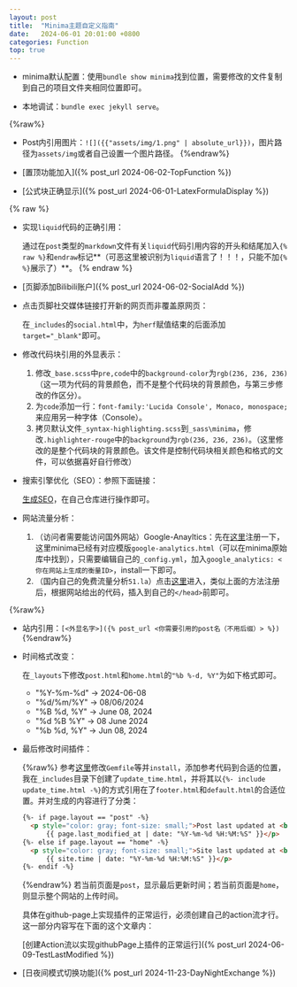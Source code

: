 ```yaml
---
layout: post
title:  "Minima主题自定义指南"
date:   2024-06-01 20:01:00 +0800
categories: Function
top: true
---
```


* minima默认配置：使用`bundle show minima`找到位置，需要修改的文件复制到自己的项目文件夹相同位置即可。

* 本地调试：`bundle exec jekyll serve`。

{%raw%}
* Post内引用图片：`![]({{"assets/img/1.png" | absolute_url}})`，图片路径为`assets/img`或者自己设置一个图片路径。
{%endraw%}

* [置顶功能加入]({% post_url 2024-06-02-TopFunction %})

* [公式块正确显示]({% post_url 2024-06-01-LatexFormulaDisplay %})

{% raw %}
* 实现`liquid`代码的正确引用：
  
  通过在`post`类型的`markdown`文件有关`liquid`代码引用内容的开头和结尾加入`{% raw %}`和`endraw`标记**（可恶这里被识别为`liquid`语言了！！！，只能不加`{% %}`展示了）**。
{% endraw %}

* [页脚添加Bilibili账户]({% post_url 2024-06-02-SocialAdd %})

* 点击页脚社交媒体链接打开新的网页而非覆盖原网页：
  
  在`_includes`的`social.html`中，为`herf`赋值结束的后面添加`target="_blank"`即可。

* 修改代码块引用的外显表示：
  1. 修改`_base.scss`中`pre,code`中的`background-color`为`rgb(236, 236, 236)`（这一项为代码的背景颜色，而不是整个代码块的背景颜色，与第三步修改的作区分）。
  2. 为`code`添加一行：`font-family:'Lucida Console', Monaco, monospace;`来应用另一种字体（Console）。
  3. 拷贝默认文件`_syntax-highlighting.scss`到`_sass\minima`，修改`.highlighter-rouge`中的`background`为`rgb(236, 236, 236)`。（这里修改的是整个代码块的背景颜色。该文件是控制代码块相关颜色和格式的文件，可以依据喜好自行修改）

* 搜索引擎优化（SEO）：参照下面链接：
  
  [生成SEO](https://github.com/jekyll/jekyll-seo-tag/blob/master/docs/installation.md)，在自己仓库进行操作即可。

* 网站流量分析：
  1. （访问者需要能访问国外网站）Google-Anayltics：先在[这里](https://analytics.google.com/analytics/web/?authuser=0#/provision/SignUp/)注册一下，这里minima已经有对应模版`google-analytics.html`（可以在minima原始库中找到），只需要编辑自己的`_config.yml`，加入`google_analytics: <你在网站上生成的衡量ID>`，install一下即可。
  2. （国内自己的免费流量分析`51.la`）点击[这里](51.la)进入，类似上面的方法注册后，根据网站给出的代码，插入到自己的`</head>`前即可。

{%raw%}
* 站内引用：`[<外显名字>]({% post_url <你需要引用的post名（不用后缀）> %})`
{%endraw%}

* 时间格式改变：
  
  在`_layouts`下修改`post.html`和`home.html`的`"%b %-d, %Y"`为如下格式即可。
  * "%Y-%m-%d" -> 2024-06-08
  * "%d/%m/%Y" -> 08/06/2024
  * "%B %d, %Y" -> June 08, 2024
  * "%d %B %Y" -> 08 June 2024
  * "%b %d, %Y" -> Jun 08, 2024

* 最后修改时间插件：
  
  {%raw%}
  参考[这里](https://github.com/gjtorikian/jekyll-last-modified-at)修改`Gemfile`等并`install`，添加参考代码到合适的位置，我在`_includes`目录下创建了`update_time.html`，并将其以`{%- include update_time.html -%}`的方式引用在了`footer.html`和`default.html`的合适位置。并对生成的内容进行了分类：
  ```html
  {%- if page.layout == "post" -%}
    <p style="color: gray; font-size: small;">Post last updated at <br> 
        {{ page.last_modified_at | date: "%Y-%m-%d %H:%M:%S" }}</p>
  {%- else if page.layout == "home" -%}
    <p style="color: gray; font-size: small;">Site last updated at <br> 
        {{ site.time | date: "%Y-%m-%d %H:%M:%S" }}</p>
  {%- endif -%}
  ```
  {%endraw%}
  若当前页面是`post`，显示最后更新时间；若当前页面是`home`，则显示整个网站的上传时间。

  具体在github-page上实现插件的正常运行，必须创建自己的action流才行。这一部分内容写在下面的这个文章内：
  
  [创建Action流以实现githubPage上插件的正常运行]({% post_url 2024-06-09-TestLastModified %})

* [日夜间模式切换功能]({% post_url 2024-11-23-DayNightExchange %})